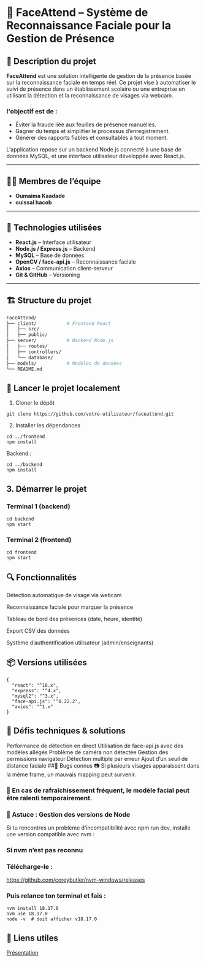 # 📸 FaceAttend – Système de Reconnaissance Faciale pour la Gestion de Présence

## 📜 Description du projet

**FaceAttend** est une solution intelligente de gestion de la présence basée sur la reconnaissance faciale en temps réel. Ce projet vise à automatiser le suivi de présence dans un établissement scolaire ou une entreprise en utilisant la détection et la reconnaissance de visages via webcam.

### l'objectif est de :
- Éviter la fraude liée aux feuilles de présence manuelles.
- Gagner du temps et simplifier le processus d’enregistrement.
- Générer des rapports fiables et consultables à tout moment.

L'application repose sur un backend Node.js connecté à une base de données MySQL, et une interface utilisateur développée avec React.js.

---

## 🧑‍💻 Membres de l’équipe

- **Oumaima Kaadade**
- **ouissal hacob**

---

## 🧰 Technologies utilisées

- **React.js** – Interface utilisateur
- **Node.js / Express.js** – Backend
- **MySQL** – Base de données
- **OpenCV / face-api.js** – Reconnaissance faciale
- **Axios** – Communication client-serveur
- **Git & GitHub** – Versioning

---

## 🏗️ Structure du projet

```bash
FaceAttend/
├── client/           # Frontend React
│   ├── src/
│   ├── public/
├── server/           # Backend Node.js
│   ├── routes/
│   ├── controllers/
│   └── database/
├── models/           # Modèles de données
└── README.md
```
## 🚀 Lancer le projet localement
1. Cloner le dépôt
```
git clone https://github.com/votre-utilisateur/faceattend.git
```

2. Installer les dépendances
```
cd ../frontend
npm install
```
Backend :
```
cd ../backend
npm install
```
## 3. Démarrer le projet

### Terminal 1 (backend)
```
cd backend
npm start
```
### Terminal 2 (frontend)
```
cd frontend
npm start
```

## 🔍 Fonctionnalités

Détection automatique de visage via webcam

Reconnaissance faciale pour marquer la présence

Tableau de bord des présences (date, heure, identité)

Export CSV des données

Système d’authentification utilisateur (admin/enseignants)

## 📦 Versions utilisées
```
{
  "react": "^18.x",
  "express": "^4.x",
  "mysql2": "^3.x",
  "face-api.js": "^0.22.2",
  "axios": "^1.x"
}
```

## 🧪 Défis techniques & solutions

Performance de détection en direct	Utilisation de face-api.js avec des modèles allégés
Problème de caméra non détectée	Gestion des permissions navigateur
Détection multiple par erreur	Ajout d’un seuil de distance faciale
##🐞 Bugs connus
📷 Si plusieurs visages apparaissent dans la même frame, un mauvais mapping peut survenir.

### 🔁 En cas de rafraîchissement fréquent, le modèle facial peut être ralenti temporairement.

### 🧩 Astuce : Gestion des versions de Node
Si tu rencontres un problème d’incompatibilité avec npm run dev, installe une version compatible avec nvm :


### Si nvm n’est pas reconnu
### Télécharge-le :
https://github.com/coreybutler/nvm-windows/releases
### Puis relance ton terminal et fais :
```
nvm install 18.17.0
nvm use 18.17.0
node -v  # doit afficher v18.17.0
```


## 🔗 Liens utiles
[ Présentation ](https://www.canva.com/design/DAGkmEx47I4/e9Ec03jDXiKu4SQH8jU66g/watch?utm_content=DAGkmEx47I4&utm_campaign=designshare&utm_medium=link2&utm_source=uniquelinks&utlId=h90a265df78 )


